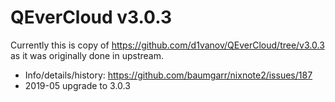 # QEverCloud v3.0.3

Currently this is copy of https://github.com/d1vanov/QEverCloud/tree/v3.0.3
as it was originally done in upstream.

* Info/details/history: https://github.com/baumgarr/nixnote2/issues/187
* 2019-05 upgrade to 3.0.3